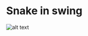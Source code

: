 # Snake in swing  <br>
![alt text](https://drive.google.com/file/d/1WcRfKoG6ggvWK5mfrdEsuSmMXBA7eJDG/view?usp=sharing) <br>
